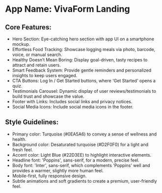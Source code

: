 # **App Name**: VivaForm Landing

## Core Features:

- Hero Section: Eye-catching hero section with app UI on a smartphone mockup.
- Effortless Food Tracking: Showcase logging meals via photo, barcode, voice, or manual search.
- Healthy Doesn’t Mean Boring: Display goal-driven, tasty recipes to attract and retain users.
- Smart Feedback System: Provide gentle reminders and personalized insights to keep users engaged.
- CTA Buttons: Log In / Get Started buttons, where 'Get Started' opens a quiz.
- Testimonials Carousel: Dynamic display of user reviews/testimonials to build trust and showcase the value.
- Footer with Links: Includes social links and privacy notices.
- Social Media Icons: Include social media icons in the footer.

## Style Guidelines:

- Primary color: Turquoise (#0EA5A6) to convey a sense of wellness and health.
- Background color: Desaturated turquoise (#D2F0F0) for a light and fresh feel.
- Accent color: Light Blue (#22D3EE) to highlight interactive elements.
- Headline font: 'Poppins', sans-serif, for a modern, precise feel.
- Body font: 'Inter', sans-serif, which complements 'Poppins' well and provides a warmer, slightly more human feel.
- Mobile-first, fully responsive design.
- Subtle animations and soft gradients to create a premium, user-friendly feel.